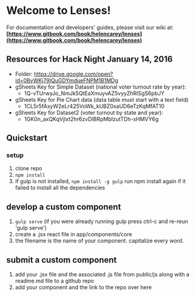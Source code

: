 # Welcome to Lenses!

For documentation and developers' guides, please visit our wiki at:  
**[https://www.gitbook.com/book/helencarey/lenses](https://www.gitbook.com/book/helencarey/lenses)**

## Resources for Hack Night January 14, 2016
* Folder: https://drive.google.com/open?id=0ByWKj79IQuGDYmdueFNPM1B1MDg
* gSheets Key for Simple Dataset (national voter turnout rate by year):
  *   1Q-vTUrwyJo_NmJk5QtEaXmuyvAZ5vyyZhRISgS6pbJY
* gSheets Key for Pie Chart data (data table must start with a text field)
  *   1CL5r5fAxyW2eLr425VoWk_kUBZ0xaUD6eTzKqMfAT10
* gSheets Key for Dataset2 (voter turnout by state and year):
  * 1GK0n_axQKqVjlxt2hr6zvDIBRpMbIzutTDh-xHMVY6g

## Quickstart 
### setup
1. clone repo
2. `npm install`
3. if gulp is not installed, `npm install -g gulp`
run npm install again if it failed to install all the dependencies

## develop a custom component
1. `gulp serve` (if you were already running gulp press ctrl-c and
   re-reun 'gulp serve')
2. create a .jsx react file in app/components/core
3. the filename is the name of your component. capitalize every word.

## submit a custom component
1. add your .jsx file and the associated .js file from public/js along
with a readme.md file to a github repo
2. add your component and the link to the repo over here
